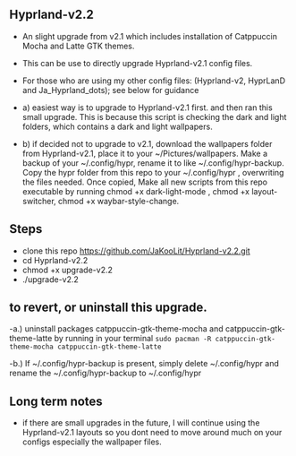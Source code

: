 ## Hyprland-v2.2
- An slight upgrade from v2.1 which includes installation of Catppuccin Mocha and Latte GTK themes. 
- This can be use to directly upgrade Hyprland-v2.1 config files.

- For those who are using my other config files: (Hyprland-v2, HyprLanD and Ja_Hyprland_dots); see below for guidance
- a) easiest way is to upgrade to Hyprland-v2.1 first. and then ran this small upgrade. This is because this script is checking the dark and light folders, which contains a dark and light wallpapers.
- b) if decided not to upgrade to v2.1, download the wallpapers folder from Hyprland-v2.1, place it to your ~/Pictures/wallpapers. Make a backup of your ~/.config/hypr, rename it to like ~/.config/hypr-backup. Copy the hypr folder from this repo to your ~/.config/hypr , overwriting the files needed. Once copied, Make all new scripts from this repo executable by running chmod +x dark-light-mode , chmod +x layout-switcher, chmod +x waybar-style-change.

## Steps
- clone this repo https://github.com/JaKooLit/Hyprland-v2.2.git
- cd Hyprland-v2.2
- chmod +x upgrade-v2.2
- ./upgrade-v2.2



## to revert, or uninstall this upgrade.

-a.) uninstall packages catppuccin-gtk-theme-mocha and catppuccin-gtk-theme-latte by running in your terminal ```sudo pacman -R catppuccin-gtk-theme-mocha catppuccin-gtk-theme-latte```
  
-b.) If ~/.config/hypr-backup is present, simply delete ~/.config/hypr and rename the ~/.config/hypr-backup to ~/.config/hypr


## Long term notes
- if there are small upgrades in the future, I will continue using the Hyprland-v2.1 layouts so you dont need to move around much on your configs especially the wallpaper files.
